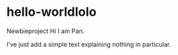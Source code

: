 # hello-worldlolo
Newbieproject
Hi I am Pan.

I've just add a simple text explaining nothing in particular. 
